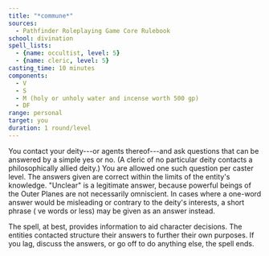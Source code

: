 ```yaml
---
title: "*commune*"
sources:
  - Pathfinder Roleplaying Game Core Rulebook
school: divination
spell_lists:
  - {name: occultist, level: 5}
  - {name: cleric, level: 5}
casting_time: 10 minutes
components:
  - V
  - S
  - M (holy or unholy water and incense worth 500 gp)
  - DF
range: personal
target: you
duration: 1 round/level
---
```


You contact your deity---or agents thereof---and ask questions that can be answered by a simple yes or no. (A cleric of no particular deity contacts a philosophically allied deity.) You are allowed one such question per caster level. The answers given are correct within the limits of the entity's knowledge. "Unclear" is a legitimate answer, because powerful beings of the Outer Planes are not necessarily omniscient. In cases where a one-word answer would be misleading or contrary to the deity's interests, a short phrase ( ve words or less) may be given as an answer instead.

The spell, at best, provides information to aid character decisions. The entities contacted structure their answers to further their own purposes. If you lag, discuss the answers, or go off to do anything else, the spell ends.

